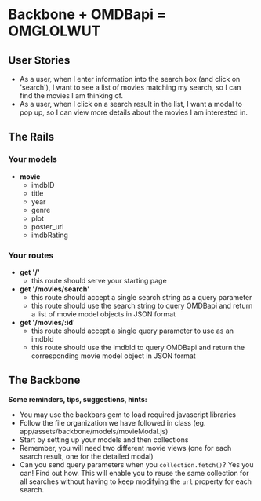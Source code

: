 # Backbone + OMDBapi = OMGLOLWUT

## User Stories

* As a user, when I enter information into the search box (and click on
  'search'), I want to see a list of movies matching my search, so I can find
  the movies I am thinking of.
* As a user, when I click on a search result in the list, I want a modal to pop
  up, so I can view more details about the movies I am interested in.

## The Rails

### Your models

* **movie**
  * imdbID
  * title
  * year
  * genre
  * plot
  * poster_url
  * imdbRating

### Your routes

* **get '/'**
  * this route should serve your starting page
* **get '/movies/search'**
  * this route should accept a single search string as a query parameter
  * this route should use the search string to query OMDBapi and return a list
    of movie model objects in JSON format
* **get '/movies/:id'**
  * this route should accept a single query parameter to use as an imdbId
  * this route should use the imdbId to query OMDBapi and return the corresponding
    movie model object in JSON format

## The Backbone

**Some reminders, tips, suggestions, hints:**

* You may use the backbars gem to load required javascript libraries
* Follow the file organization we have followed in class (eg. app/assets/backbone/models/movieModal.js)
* Start by setting up your models and then collections
* Remember, you will need two different movie views (one for each search result,
  one for the detailed modal)
* Can you send query parameters when you `collection.fetch()`? Yes you can! Find
  out how. This will enable you to reuse the same collection for all searches
  without having to keep modifying the `url` property for each search.
